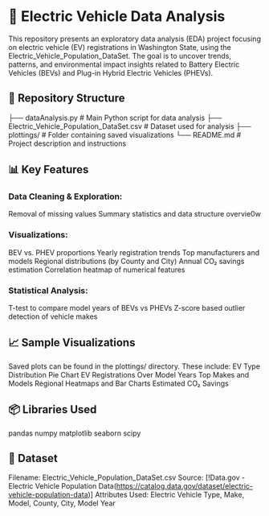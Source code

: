 # 🔌 Electric Vehicle Data Analysis

This repository presents an exploratory data analysis (EDA) project focusing on electric vehicle (EV) registrations in Washington State, using the Electric_Vehicle_Population_DataSet. The goal is to uncover trends, patterns, and environmental impact insights related to Battery Electric Vehicles (BEVs) and Plug-in Hybrid Electric Vehicles (PHEVs).

## 📁 Repository Structure

├── dataAnalysis.py                 # Main Python script for data analysis
├── Electric_Vehicle_Population_DataSet.csv  # Dataset used for analysis
├── plottings/                      # Folder containing saved visualizations
└── README.md                       # Project description and instructions

## 📊 Key Features
### Data Cleaning & Exploration:
Removal of missing values
Summary statistics and data structure overvie0w

### Visualizations:
BEV vs. PHEV proportions
Yearly registration trends
Top manufacturers and models
Regional distributions (by County and City)
Annual CO₂ savings estimation
Correlation heatmap of numerical features

### Statistical Analysis:
T-test to compare model years of BEVs vs PHEVs
Z-score based outlier detection of vehicle makes

## 📈 Sample Visualizations
Saved plots can be found in the plottings/ directory. These include:
EV Type Distribution Pie Chart
EV Registrations Over Model Years
Top Makes and Models
Regional Heatmaps and Bar Charts
Estimated CO₂ Savings

## 📦 Libraries Used
pandas
numpy
matplotlib
seaborn
scipy

## 📂 Dataset
Filename: Electric_Vehicle_Population_DataSet.csv
Source: [!Data.gov - Electric Vehicle Population Data(https://catalog.data.gov/dataset/electric-vehicle-population-data)]
Attributes Used: Electric Vehicle Type, Make, Model, County, City, Model Year







